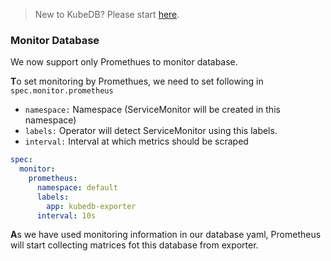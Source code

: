 > New to KubeDB? Please start [here](/docs/tutorial.md).

### Monitor Database

We now support only Promethues to monitor database.

**T**o set monitoring by Promethues, we need to set following in `spec.monitor.prometheus`

* `namespace:` Namespace (ServiceMonitor will be created in this namespace)
* `labels:` Operator will detect ServiceMonitor using this labels.
* `interval:` Interval at which metrics should be scraped

```yaml
spec:
  monitor:
    prometheus:
      namespace: default
      labels:
        app: kubedb-exporter
      interval: 10s
```

**A**s we have used monitoring information in our database yaml,
Prometheus will start collecting matrices fot this database from exporter.
